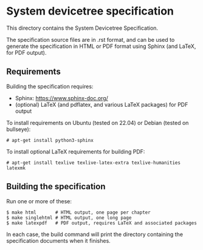 # System devicetree specification

This directory contains the System Devicetree Specification.

The specification source files are in .rst format, and can be used to
generate the specification in HTML or PDF format using Sphinx (and
LaTeX, for PDF output).

## Requirements

Building the specification requires:

* Sphinx: https://www.sphinx-doc.org/
* (optional) LaTeX (and pdflatex, and various LaTeX packages) for PDF output

To install requirements on Ubuntu (tested on 22.04) or Debian (tested
on bullseye):

```
# apt-get install python3-sphinx
```

To install optional LaTeX requirements for building PDF:

```
# apt-get install texlive texlive-latex-extra texlive-humanities latexmk
```

## Building the specification

Run one or more of these:

```
$ make html       # HTML output, one page per chapter
$ make singlehtml # HTML output, one long page
$ make latexpdf   # PDF output, requires LaTeX and associated packages
```

In each case, the build command will print the directory containing
the specification documents when it finishes.
